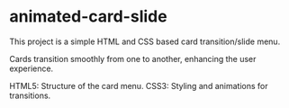 # animated-card-slide
This project is a simple HTML and CSS based card transition/slide menu.

Cards transition smoothly from one to another, enhancing the user experience.

HTML5: Structure of the card menu.
CSS3: Styling and animations for transitions.
